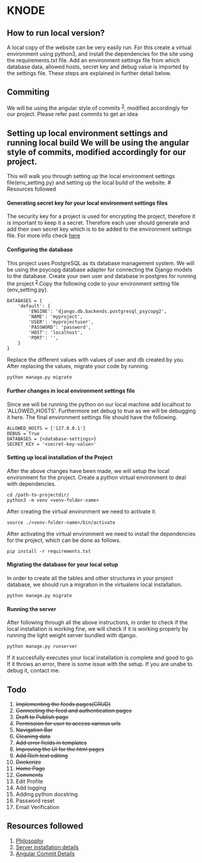 # KNODE	

## How to run local version?

A local copy of the website can be very easily run. For this create a virtual environment using python3, and install the dependencies for the site using the requirements.txt file. Add an environment settings file from which database data, allowed hosts, secret key and debug value is imported by the settings file. These steps are explained in further detail below.

## Commiting

We will be using the angular style of commits <sup>[3](https://github.com/angular/angular/blob/master/CONTRIBUTING.md)</sup>, modified accordingly for our project. Please refer past commits to get an idea


## Setting up local environment settings and running local build	We will be using the angular style of commits, modified accordingly for our project. 


This will walk you through setting up the local environment settings file(env_setting.py) and setting up the local build of the website.	# Resources followed


#### Generating secret key for your local environment settings files
  
The security key for a project is used for encrypting the project, therefore it is important to keep it a secret. Therefore each user should generate and add their own secret key which is to be added to the environment settings file. For more info check [here](https://stackoverflow.com/questions/4664724/distributing-django-projects-with-unique-secret-keys)	 

#### Configuring the database	

This project uses PostgreSQL as its database management system. We will be using the psycopg database adapter for connecting the Django models to the database. Create your own user and database in postgres for running the project <sup>[2](https://www.digitalocean.com/community/tutorials/how-to-set-up-django-with-postgres-nginx-and-gunicorn-on-ubuntu-18-04)</sup>.Copy the following code to your environment setting file  (env_setting.py).	

```	
DATABASES = {	
    'default': {	
        'ENGINE': 'django.db.backends.postgresql_psycopg2',	
        'NAME': 'myproject',	
        'USER': 'myprojectuser',	
        'PASSWORD': 'password',	
        'HOST': 'localhost',	
        'PORT': '',	
    }	
}	
```	
Replace the different values with values of user and db created by you. After replacing the values, migrate your code by running.	

```	
python manage.py migrate	
```	

#### Further changes in local environment settings file	

Since we will be running the python on our local machine add localhost to 'ALLOWED_HOSTS'. Furthermore set debug to true as we will be debugging it here. The final environment settings file should have the following.	

```	
ALLOWED_HOSTS = ['127.0.0.1']	
DEBUG = True	
DATABASES = {<database-settings>}	
SECRET_KEY = '<secret-key-value>'	
```	

#### Setting up local installation of the Project	
 After the above changes have been made, we will setup the local environment for the project. Create a python virtual environment to deal with dependencies. 	

 ```	
 cd /path-to-projectdir/	
 python3 -m venv <venv-folder-name>	
 ```	
After creating the virtual environment we need to activate it.	

```	
source ./<venv-folder-name>/bin/activate	
```	
After activating the virtual environment we need to install the dependencies for the project, which can be done as follows.	
```	
pip install -r requirements.txt	
```	
#### Migrating the database for your local setup	
In order to create all the tables and other structures in your project database, we should run a migration in the virtualenv local installation.	

```	
python manage.py migrate	
```	
#### Running the server	
After following through all the above instructions, in order to check if the local installation is working fine, we will check if it is working properly by running the light weight server bundled with django.	

```	
python manage.py runserver	
```	
If it succesfully executes your local installation is complete and good to go. If it throws an error, there is some issue with the setup. If you are unabe to debug it, contact me.	

## Todo

1. <del>Implementing the feeds pages(CRUD)</del>  
2. <del> Connecting the feed and authentication pages</del>  
3. <del>Draft to Publish page</del>   
4. <del>Permission for user to access various urls</del>  
5. <del>Navigation Bar</del>  
6. <del>Cleaning data</del>  
7. <del>Add error fields in templates</del>  
8. <del>Improving the UI for the html pages</del>  
9. <del>Add Rich text editing</del>
10. <del>Dockerize</del>  
11. <del>Home Page</del>    
12. <del>Comments</del>  
13. Edit Profile  
14. Add logging  
13. Adding python docstring  
16. Password reset  
17. Email Verification  


## Resources followed	

1. [Philosophy](https://www.b-list.org/weblog/2008/mar/15/slides/)  	
2. [Server installation details](https://www.digitalocean.com/community/tutorials/how-to-set-up-django-with-postgres-nginx-and-gunicorn-on-ubuntu-18-04)  	
3. [Angular Commit Details](https://github.com/angular/angular/blob/master/CONTRIBUTING.md)  